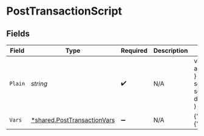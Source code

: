 # PostTransactionScript


## Fields

| Field                                                                            | Type                                                                             | Required                                                                         | Description                                                                      | Example                                                                          |
| -------------------------------------------------------------------------------- | -------------------------------------------------------------------------------- | -------------------------------------------------------------------------------- | -------------------------------------------------------------------------------- | -------------------------------------------------------------------------------- |
| `Plain`                                                                          | *string*                                                                         | :heavy_check_mark:                                                               | N/A                                                                              | vars {<br/>account $user<br/>}<br/>send [COIN 10] (<br/>	source = @world<br/>	destination = $user<br/>)<br/> |
| `Vars`                                                                           | [*shared.PostTransactionVars](../../../pkg/models/shared/posttransactionvars.md) | :heavy_minus_sign:                                                               | N/A                                                                              | {"vars":{"user":"users:042"}}                                                    |